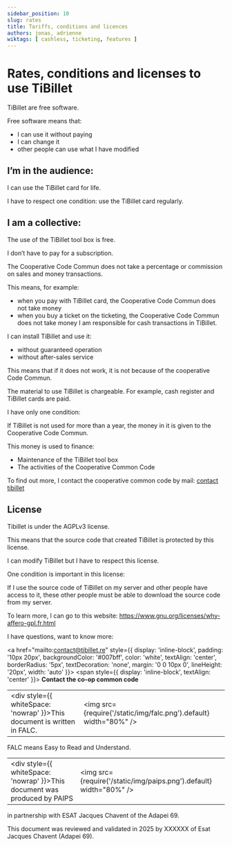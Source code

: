 ```yaml
---
sidebar_position: 10
slug: rates
title: Tariffs, conditions and licences
authors: jonas, adrienne
wiktags: [ cashless, ticketing, features ]
---
```


# Rates, conditions and licenses to use TiBillet

TiBillet are free software. 

Free software means that:

- I can use it without paying
- I can change it
- other people can use what I have modified

## I’m in the audience: 

I can use the TiBillet card for life. 

I have to respect one condition: use the TiBillet card regularly.

## I am a collective:

The use of the TiBillet tool box is free. 

I don’t have to pay for a subscription. 

The Cooperative Code Commun does not take a percentage or commission on sales and money transactions. 

This means, for example: 

- when you pay with TiBillet card, the Cooperative Code Commun does not take money
- when you buy a ticket on the ticketing, the Cooperative Code Commun does not take money
I am responsible for cash transactions in TiBillet.

I can install TiBillet and use it: 

- without guaranteed operation
- without after-sales service

This means that if it does not work, it is not because of the cooperative Code Commun. 

The material to use TiBillet is chargeable.
For example, cash register and TiBillet cards are paid. 

I have only one condition:

If TiBillet is not used for more than a year, the money in it is given to the Cooperative Code Commun. 

This money is used to finance: 

- Maintenance of the TiBillet tool box
- The activities of the Cooperative Common Code


To find out more, I contact the cooperative common code by mail: [contact tibillet](mailto:contact@tibillet.re)


## License 

Tibillet is under the AGPLv3 license.

This means that the source code that created TiBillet is protected by this license. 

I can modify TiBillet but I have to respect this license. 

One condition is important in this license: 

If I use the source code of TiBillet on my server and other people have access to it, these other people must be able to download the source code from my server. 

To learn more, I can go to this website:  https://www.gnu.org/licenses/why-affero-gpl.fr.html

I have questions, want to know more: 

<a href="mailto:contact@tibillet.re" 
   style={{ display: 'inline-block', padding: '10px 20px', backgroundColor: '#007bff', color: 'white', textAlign: 'center', borderRadius: '5px', textDecoration: 'none', margin: '0 0 10px 0', lineHeight: '20px', width: 'auto' }}>
  <span style={{ display: 'inline-block', textAlign: 'center' }}>
    <strong>Contact the co-op common code</strong>
  </span>
</a>


|                                                 |                              |
|-------------------------------------------------|------------------------------|
| <div style={{ whiteSpace: 'nowrap' }}>This document is written in FALC.</div> | <img src={require('/static/img/falc.png').default} width="80%" /> |


FALC means Easy to Read and Understand.


|                                                 |                              |
|-------------------------------------------------|------------------------------|
| <div style={{ whiteSpace: 'nowrap' }}>This document was produced by PAIPS</div> | <img src={require('/static/img/paips.png').default} width="80%" /> |

in partnership with ESAT Jacques Chavent
of the Adapei 69.

This document was reviewed and validated in 2025 by XXXXXX
of Esat Jacques Chavent (Adapei 69).

